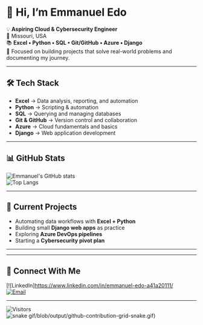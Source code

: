 # 👋 Hi, I’m Emmanuel Edo  

💡 **Aspiring Cloud & Cybersecurity Engineer**  
📍 Missouri, USA  
📚  **Excel • Python • SQL • Git/GitHub • Azure • Django**  
🚀 Focused on building projects that solve real-world problems and documenting my journey.  

---

## 🛠 Tech Stack  
- **Excel** → Data analysis, reporting, and automation  
- **Python** → Scripting & automation  
- **SQL** → Querying and managing databases  
- **Git & GitHub** → Version control and collaboration  
- **Azure** → Cloud fundamentals and  basics  
- **Django** → Web application development  

---

## 📊 GitHub Stats  
![Emmanuel's GitHub stats](https://github-readme-stats.vercel.app/api?username=emmanueledo&show_icons=true&theme=default)  
![Top Langs](https://github-readme-stats.vercel.app/api/top-langs/?username=emmanueledo&layout=compact&theme=default)  

---

## 🚀 Current Projects  
- Automating data workflows with **Excel + Python**  
- Building small **Django web apps** as practice  
- Exploring **Azure DevOps pipelines**  
- Starting a **Cybersecurity pivot plan**  

---



---

## 🤝 Connect With Me  
[![LinkedIn]https://www.linkedin.com/in/emmanuel-edo-a41a20111/  
[![Email](https://img.shields.io/badge/Email-D14836?logo=gmail&logoColor=white)](mailto:youremail@example.com)  

---
![Visitors](https://visitor-badge.laobi.icu/badge?page_id=emmanueledo)  
![snake gif](https://github.com/0249121104/0249121104)/blob/output/github-contribution-grid-snake.gif)
